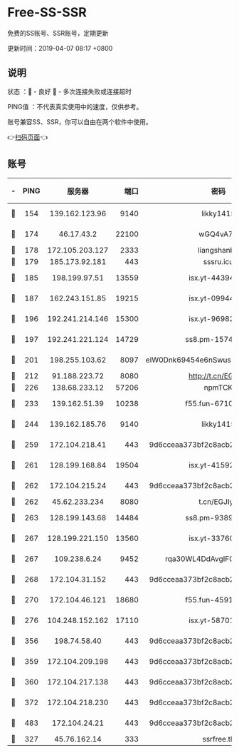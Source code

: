 # Free-SS-SSR

免费的SS账号、SSR账号，定期更新

更新时间：2019-04-07 08:17 +0800

## 说明

状态     ：🙂 - 良好 🙁 - 多次连接失败或连接超时

PING值   ：不代表真实使用中的速度，仅供参考。

账号兼容SS、SSR，你可以自由在两个软件中使用。

👉[扫码页面](https://liesauer.github.io/Free-SS-SSR/)👈

## 账号

|-|PING|服务器|端口|密码|加密方式|区域|
|:----:|:----:|:-----:|-----:|:----:|:----:|:----:|
|🙂|154|139.162.123.96|9140|likky1415|aes-256-cfb|JP|
|🙂|174|46.17.43.2|22100|wGQ4vA7D|aes-256-gcm|RU|
|🙂|178|172.105.203.127|2333|liangshanbo|chacha20|JP|
|🙂|179|185.173.92.181|443|sssru.icu|rc4-md5|RU|
|🙂|185|198.199.97.51|13559|isx.yt-44394689|aes-256-cfb|US|
|🙂|187|162.243.151.85|19215|isx.yt-09944441|aes-256-cfb|US|
|🙂|196|192.241.214.146|15300|isx.yt-96982651|aes-256-cfb|US|
|🙂|197|192.241.221.124|14729|ss8.pm-15747192|aes-256-cfb|US|
|🙂|201|198.255.103.62|8097|eIW0Dnk69454e6nSwuspv9DmS201tQ0D|aes-256-cfb|US|
|🙂|212|91.188.223.72|8080|http://t.cn/EGJIyrl|rc4-md5|RU|
|🙂|226|138.68.233.12|57206|npmTCK|rc4-md5|US|
|🙂|233|139.162.51.39|10238|f55.fun-67101162|aes-256-cfb|SG|
|🙂|244|139.162.185.76|9140|likky1415|aes-256-cfb|DE|
|🙂|259|172.104.218.41|443|9d6cceaa373bf2c8acb22e60b6a58be6|aes-256-cfb|US|
|🙂|261|128.199.168.84|19504|isx.yt-41592631|aes-256-cfb|SG|
|🙂|262|172.104.215.24|443|9d6cceaa373bf2c8acb22e60b6a58be6|aes-256-cfb|US|
|🙂|262|45.62.233.234|8080|t.cn/EGJIyrl|rc4-md5|CA|
|🙂|263|128.199.143.68|14484|ss8.pm-93895061|aes-256-cfb|SG|
|🙂|267|128.199.221.150|13560|isx.yt-33760671|aes-256-cfb|SG|
|🙂|267|109.238.6.24|9452|rqa30WL4DdAvgIFG6Fs3znzTa|aes-256-cfb|FR|
|🙂|268|172.104.31.152|443|9d6cceaa373bf2c8acb22e60b6a58be6|aes-256-cfb|US|
|🙂|270|172.104.46.121|18680|f55.fun-45913685|aes-256-cfb|SG|
|🙂|276|104.248.152.162|17110|isx.yt-58701145|aes-256-cfb|SG|
|🙂|356|198.74.58.40|443|9d6cceaa373bf2c8acb22e60b6a58be6|aes-256-cfb|US|
|🙂|359|172.104.209.198|443|9d6cceaa373bf2c8acb22e60b6a58be6|aes-256-cfb|US|
|🙂|360|172.104.217.138|443|9d6cceaa373bf2c8acb22e60b6a58be6|aes-256-cfb|US|
|🙂|372|172.104.218.230|443|9d6cceaa373bf2c8acb22e60b6a58be6|aes-256-cfb|US|
|🙂|483|172.104.24.21|443|9d6cceaa373bf2c8acb22e60b6a58be6|aes-256-cfb|US|
|🙂|327|45.76.162.14|333|ssrfree.tk|rc4|SG|
